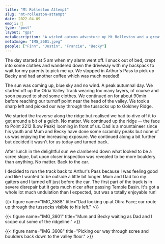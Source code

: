 ```yaml
---
title: "Mt Rolleston Attempt"
slug: "mt-rolleston-attempt"
date: 2022-04-09
emoji: 🥾
type: "post"
layout: "gps"
metaDescription: "A wicked autumn adventure up Mt Rolleston and a great trail run to Arthur's Pass."
metaImage: "IMG_3601.jpeg"
people: ["Finn", "Justin", "Francie", "Becky"]
---
```


The day started at 5 am when my alarm went off. I snuck out of bed, crept into some clothes and wandered down the driveway with my backpack to wait for my parents to pick me up. We stopped in Arthur's Pass to pick up Becky and had another coffee which was much needed!

The sun was coming up, blue sky and no wind. A peak autumnal day. We started off up the Otria Valley Track wearing too many layers, of course and soon paused to shed some clothes. We continued on for about 90min before reaching our turnoff point near the head of the valley. We took a sharp left and picked our way through the tussocks up to Goldney Ridge.

We started the traverse along the ridge but realised we had to dive off it to get around a bit of a gulch. No matter. We continued up the ridge -- the face to Point 2212 (Low Peak) looming in front of us. Dad is a mountaineer since his youth and Mum and Becky have done some scrambly peaks but none of us was enjoying the increasing exposure. We continued along a bit further but decided it wasn't for us today and turned back.

After lunch in the delightful sun we clambered down what looked to be a scree slope, but upon closer inspection was revealed to be more bouldery than anything. No matter. Back to the car.

I decided to run the track back to Arthur's Pass because I was feeling good and like I wanted to be outside a little bit longer. Mum and Dad too my gaiters and I turned off just before the car. The first part of the track is in severe disrepair but it gets much nicer after passing Temple Basin. It's got a whole lot much undulation than I expected, but was a totally enjoyable run!

{{< figure name="IMG_3588" title="Dad looking up at Otira Face; our route up through the tussocks visible to his left." >}}

{{< figure name="IMG_3601" title="Mum and Becky waiting as Dad and I scope out some of the ridgeline." >}}

{{< figure name="IMG_3608" title="Picking our way through scree and boulders back down to the valley floor." >}}
